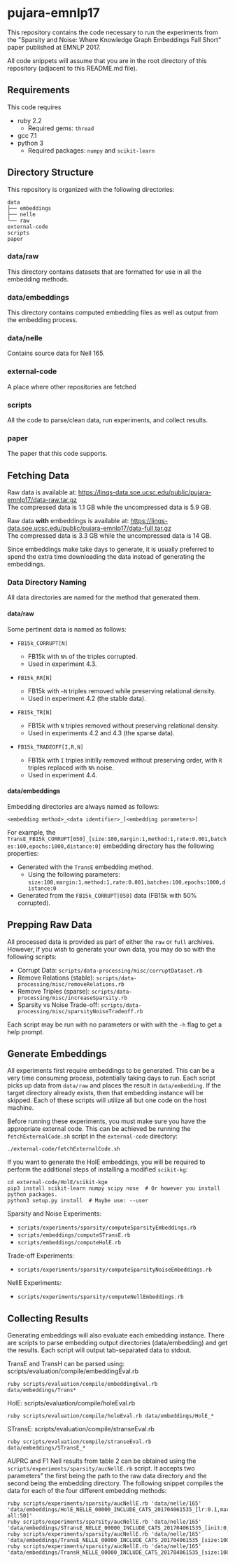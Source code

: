 # pujara-emnlp17

This repository contains the code necessary to run the experiments from the "Sparsity and Noise: Where Knowledge Graph Embeddings Fall Short"
paper published at EMNLP 2017.

All code snippets will assume that you are in the root directory of this repository (adjacent to this README.md file).

## Requirements

This code requires 
   - ruby 2.2
      - Required gems: `thread`
   - gcc 7.1
   - python 3
      - Required packages: `numpy` and `scikit-learn`

## Directory Structure

This repository is organized with the following directories:
```
data
├── embeddings
├── nelle
└── raw
external-code
scripts
paper
```

### data/raw
This directory contains datasets that are formatted for use in all the embedding methods.

### data/embeddings
This directory contains computed embedding files as well as output from the embedding process.

### data/nelle
Contains source data for Nell 165.

### external-code
A place where other repositories are fetched

### scripts
All the code to parse/clean data, run experiments, and collect results.

### paper
The paper that this code supports.

## Fetching Data

Raw data is available at: https://linqs-data.soe.ucsc.edu/public/pujara-emnlp17/data-raw.tar.gz  
The compressed data is 1.1 GB while the uncompressed data is 5.9 GB.

Raw data **with** embeddings is available at: https://linqs-data.soe.ucsc.edu/public/pujara-emnlp17/data-full.tar.gz  
The compressed data is 3.3 GB while the uncompressed data is 14 GB.

Since embeddings make take days to generate, it is usually preferred to spend the extra time downloading the data instead of generating the embeddings.

### Data Directory Naming
All data directories are named for the method that generated them.

#### data/raw
Some pertinent data is named as follows:
   - `FB15k_CORRUPT[N]`
      - FB15k with `N%` of the triples corrupted.
      - Used in experiment 4.3.

   - `FB15k_RR[N]`
      - FB15k with `~N` triples removed while preserving relational density.
      - Used in experiment 4.2 (the stable data).

   - `FB15k_TR[N]`
      - FB15k with `N` triples removed without preserving relational density.
      - Used in experiments 4.2 and 4.3 (the sparse data).

   - `FB15k_TRADEOFF[I,R,N]`
      - FB15k with `I` triples initilly removed without preserving order, with `R` triples replaced with `N%` noise.
      - Used in experiment 4.4.

#### data/embeddings
Embedding directories are always named as follows:
```
<embedding method>_<data identifier>_[<embedding parameters>]
```
For example, the `TransE_FB15k_CORRUPT[050]_[size:100,margin:1,method:1,rate:0.001,batches:100,epochs:1000,distance:0]` embedding directory has the following properties:
   - Generated with the `TransE` embedding method.
      - Using the following parameters: `size:100,margin:1,method:1,rate:0.001,batches:100,epochs:1000,distance:0`
   - Generated from the `FB15k_CORRUPT[050]` data (FB15k with 50% corrupted).

## Prepping Raw Data

All processed data is provided as part of either the `raw` or `full` archives.
However, if you wish to generate your own data, you may do so with the following scripts:
   - Corrupt Data: `scripts/data-processing/misc/corruptDataset.rb`
   - Remove Relations (stable): `scripts/data-processing/misc/removeRelations.rb`
   - Remove Triples (sparse): `scripts/data-processing/misc/increaseSparsity.rb`
   - Sparsity vs Noise Trade-off: `scripts/data-processing/misc/sparsityNoiseTradeoff.rb`

Each script may be run with no parameters or with with the `-h` flag to get a help prompt.

## Generate Embeddings

All experiments first require embeddings to be generated.
This can be a very time consuming process, potentially taking days to run.
Each script picks up data from `data/raw` and places the result in `data/embedding`.
If the target directory already exists, then that embedding instance will be skipped.
Each of these scripts will utilize all but one code on the host machine.

Before running these experiments, you must make sure you have the appropriate external code.
This can be achieved be running the `fetchExternalCode.sh` script in the `external-code` directory:
```
./external-code/fetchExternalCode.sh
```

If you want to generate the HolE embeddings, you will be required to perform the additional steps of installing a modified `scikit-kg`:
```
cd external-code/HolE/scikit-kge
pip3 install scikit-learn numpy scipy nose  # Or however you install python packages.
python3 setup.py install  # Maybe use: --user
```

Sparsity and Noise Experiments:
   - `scripts/experiments/sparsity/computeSparsityEmbeddings.rb`
   - `scripts/embeddings/computeSTransE.rb`
   - `scripts/embeddings/computeHolE.rb`

Trade-off Experiments:
   - `scripts/experiments/sparsity/computeSparsityNoiseEmbeddings.rb`

NellE Experiments:
   - `scripts/experiments/sparsity/computeNellEmbeddings.rb`

## Collecting Results

Generating embeddings will also evaluate each embedding instance.
There are scripts to parse embedding output directories (data/embedding) and get the results.
Each script will output tab-separated data to stdout.

TransE and TransH can be parsed using: scripts/evaluation/compile/embeddingEval.rb
```
ruby scripts/evaluation/compile/embeddingEval.rb data/embeddings/Trans*
```

HolE: scripts/evaluation/compile/holeEval.rb
```
ruby scripts/evaluation/compile/holeEval.rb data/embeddings/HolE_*
```

STransE: scripts/evaluation/compile/stranseEval.rb
```
ruby scripts/evaluation/compile/stranseEval.rb data/embeddings/STransE_*
```

AUPRC and F1 Nell results from table 2 can be obtained using the `scripts/experiments/sparsity/aucNellE.rb` script.
It accepts two parameters" the first being the path to the raw data directory and the second being the embedding directory.
The following snippet compiles the data for each of the four different embedding methods:
```
ruby scripts/experiments/sparsity/aucNellE.rb 'data/nelle/165' 'data/embeddings/HolE_NELLE_00000_INCLUDE_CATS_201704061535_[lr:0.1,margin:0.2,me:500,nb:100,ncomp:150,test-all:50]'
ruby scripts/experiments/sparsity/aucNellE.rb 'data/nelle/165' 'data/embeddings/STransE_NELLE_00000_INCLUDE_CATS_201704061535_[init:0,l1:1,lrate:0.0001,margin:1,model:1,size:100]'
ruby scripts/experiments/sparsity/aucNellE.rb 'data/nelle/165' 'data/embeddings/TransE_NELLE_00000_INCLUDE_CATS_201704061535_[size:100,margin:1,method:1,rate:0.001,batches:100,epochs:1000,distance:0]'
ruby scripts/experiments/sparsity/aucNellE.rb 'data/nelle/165' 'data/embeddings/TransH_NELLE_00000_INCLUDE_CATS_201704061535_[size:100,margin:1,method:1,rate:0.005,batches:100,epochs:1000,distance:0]'
```
